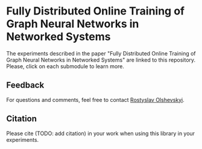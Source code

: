# Fully Distributed Online Training of Graph Neural Networks in Networked Systems

The experiments described in the paper "Fully Distributed Online Training of Graph Neural Networks in Networked Systems" are linked to this repository. Please, click on each submodule to learn more.

## Feedback
For questions and comments, feel free to contact [Rostyslav Olshevskyi](mailto:ro22@rice.edu).

## Citation
Please cite (TODO: add citation) in your work when using this library in your experiments.
